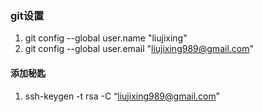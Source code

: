 ### git设置 ###
1. git config --global user.name "liujixing"
2. git config --global user.email "liujixing989@gmail.com"
#### 添加秘匙 ####
1. ssh-keygen -t rsa -C “liujixing989@gmail.com”